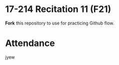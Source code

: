 # 17-214 Recitation 11 (F21)
**Fork** this repository to use for practicing Github flow.

# Attendance
jyew